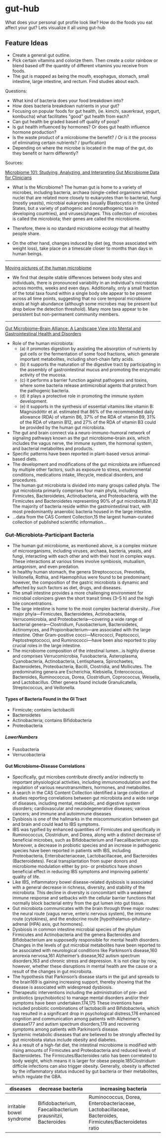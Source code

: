 # gut-hub
What does your personal gut profile look like? How do the foods you eat affect your gut? Lets visualize it all using gut-hub

## Feature Ideas
- Create a general gut outline. 
- Pick certain vitamins and colorize them. Then create a color rainbow or blend based off the quantity of different vitamins you receive from foods.
- The gut is mapped as being the mouth, esophagus, stomach, small intestine, large intestine, and rectum. Find studies about each. 

Questions: 

* What kind of bacteria does your food breakdown into?
* How does bacteria breakdown nutrients in your gut?
* Focusing on popular foods for gut health, (ie. kimchi, sauerkraut, yogurt, kombucha) what facilitates "good" gut health from each?
* Can gut health be graded based off quality of poop?
* Is gut health influenced by hormones? Or does gut health influence hormone production?
* Is the waste product of a microbiome the benefit? / Or is it the process of eliminating certain nutrients? / (purfication)
* Depending on where the microbe is located in the map of the gut, do they benefit or harm differently?

Sources: 

[Microbiome 101: Studying, Analyzing, and Interpreting Gut Microbiome Data for Clinicians](https://www.ncbi.nlm.nih.gov/pmc/articles/PMC6391518/)

* What Is the Microbiome?
The human gut is home to a variety of microbes, including bacteria, archaea (single-celled organisms without nuclei that are related more closely to eukaryotes than to bacteria), fungi (mostly yeasts), microbial eukaryotes (usually Blastocystis in the United States, but a variety of pathogenic and nonpathogenic taxa in developing countries), and viruses/phages. This collection of microbes is called the microbiota; their genes are called the microbiome.

* Therefore, there is no standard microbiome ecology that all healthy people share. 

* On the other hand, changes induced by diet (eg, those associated with weight loss), take place on a timescale closer to months than days in human beings.

---

[Moving pictures of the human microbiome](https://www.ncbi.nlm.nih.gov/pmc/articles/PMC3271711/)

* We find that despite stable differences between body sites and individuals, there is pronounced variability in an individual's microbiota across months, weeks and even days. Additionally, only a small fraction of the total taxa found within a single body site appear to be present across all time points, suggesting that no core temporal microbiome exists at high abundance (although some microbes may be present but drop below the detection threshold). Many more taxa appear to be persistent but non-permanent community members.

---

[Gut Microbiome–Brain Alliance: A Landscape View into Mental and Gastrointestinal Health and Disorders](https://www.ncbi.nlm.nih.gov/pmc/articles/PMC10197139/#ref28)

* Role of the human microbiota:
  - (a) it promotes digestion by assisting the absorption of nutrients by gut cells or the fermentation of some food fractions, which generate important metabolites, including short-chain fatty acids.
  - (b) it supports the maturation of the digestive tract by participating in the assembly of gastrointestinal mucus and promoting the enzymatic activity of the mucosa.
  - (c) it performs a barrier function against pathogens and toxins, where some bacteria release antimicrobial agents that protect from the pathogenic bacteria.
  - (d) it plays a protective role in promoting the immune system development.
  - (e) it supports in the synthesis of essential vitamins like vitamin B: Magnúsdóttir et al. estimated that 86% of the recommended daily allowance (RDA) of vitamin B6, 37% of the RDA of vitamin B9, 31% of the RDA of vitamin B12, and 27% of the RDA of vitamin B3 could be provided by the human gut microbiota.
*  The gut and brain connect via a neuro-immuno-humoral network of signaling pathways known as the gut microbiome–brain axis, which includes the vagus nerve, the immune system, the hormonal system, and bacterial metabolites and products.
* Specific patterns have been reported in plant-based versus animal-based diets.
* The development and modifications of the gut microbiota are influenced by multiple other factors, such as exposure to stress, environmental conditions, medications intake, lifecycle, medical disorders, and procedures.
* The human gut microbiota is divided into many groups called phyla. The gut microbiota primarily comprises four main phyla, including Firmicutes, Bacteroidetes, Actinobacteria, and Proteobacteria, with the Firmicutes and Bacteroidetes representing 90% of gut microbiota.81,82 The majority of bacteria reside within the gastrointestinal tract, with most predominantly anaerobic bacteria housed in the large intestine.
* ...data from the CAS Content Collection,15 the largest human-curated collection of published scientific information...
### Gut-Microbiota-Participant Bacteria
* The human gut microbiome, as mentioned above, is a complex mixture of microorganisms, including viruses, archaea, bacteria, yeasts, and fungi, interacting with each other and with their host in complex ways. These interactions at various times involve symbiosis, mutualism, antagonism, and even predation.
* In healthy human stomach, the genera Streptococcus, Prevotella, Veillonella, Rothia, and Haemophilus were found to be predominant; however, the composition of the gastric microbiota is dynamic and affected by such factors as diet, drugs, and diseases.
* The small intestine provides a more challenging environment for microbial colonizers given the short transit times (3–5 h) and the high bile concentrations.
* The large intestine is home to the most complex bacterial diversity...Five major phyla—Firmicutes, Bacteroidetes, Actinobacteria, Verrucomicrobia, and Proteobacteria—covering a wide range of bacterial genera—Clostridium, Fusobacterium, Bacteroidetes, Actinomyces, and Propionibacterium—are associated with the large intestine. Other Gram-positive cocci—Micrococci, Peptococci, Peptostreptococci, and Ruminococci—have been also reported to play crucial roles in the large intestine.
* The microbiome composition of the intestinal lumen...is highly diverse and comprises Verrucomicrobia, Fusobacteria, Asteroplasma, Cyanobacteria, Actinobacteria, Lentisphaera, Spirochaetes, Bacteroidetes, Proteobacteria, Bacilli, Clostridia, and Mollicutes. The predominating genera are Escherichia, Klebsiella, Enterococcus, Bacteroides, Ruminococcus, Dorea, Clostridium, Coprococcus, Weisella, and Lactobacillus. Other genera found include Granulicatella, Streptococcus, and Veillonella.
#### Types of Bacteria Found in the GI Tract
* Firmicute; contains lactobacilli
* Bacteroidetes
* Actinobacteria; contains Bifidobacteria
* Proteobacteria
##### LowerNumbers
* Fusobacteria
* Verrucobacteria
#### Gut Microbiome–Disease Correlations
* Specifically, gut microbes contribute directly and/or indirectly to important physiological activities, including immunomodulation and the regulation of various neurotransmitters, hormones, and metabolites.
* A search in the CAS Content Collection identified a large collection of studies reporting correlations between gut microbiota and a wide range of diseases, including mental, metabolic, and digestive system disorders; cardiovascular and neurodegenerative diseases; various cancers; and immune and autoimmune diseases
* Dysbiosis is one of the hallmarks in the miscommunication between gut and brain and could lead to IBS symptoms.
*  IBS was typified by enhanced quantities of Firmicutes and specifically in Ruminococcus, Clostridium, and Dorea, along with a distinct decrease of beneficial microbes, such as Bifidobacterium and Faecalibacterium spp. Moreover, a decrease in probiotic species and an increase in pathogenic species have been reported in patients with IBS, including Proteobacteria, Enterobacteriaceae, Lactobacillaceae, and Bacteroides (Bacteroidetes). Fecal transplantation from super donors and microbiome modulation either by pro- or prebiotics have shown beneficial effect in reducing IBS symptoms and improving patients’ quality of life.
*  Like IBS, inflammatory bowel disease-related dysbiosis is associated with a general decrease in richness, diversity, and stability of the microbiota. This decline in diversity is concomitant with a weakened immune response and setbacks with the cellular barrier functions that normally block bacterial entry from the gut lumen into gut tissue.
*  Gut microbiota communicates with the brain through three major routes: the neural route (vagus nerve, enteric nervous system), the immune route (cytokines), and the endocrine route [hypothalamus–pituitary–adrenal (HPA) axis, gut hormones].
*  Dysbiosis in common intestine microbial species of the phylum Firmicutes and Actinobacteria and the genera Bacteroides and Bifidobacterium are supposedly responsible for mental health disorders. Changes in the levels of gut microbial metabolites have been reported to be associated with neurological conditions like Parkinson’s disease,160 anorexia nervosa,161 Alzheimer’s disease,162 autism spectrum disorders,163 and chronic stress and depression. It is not clear by now, however, whether these disruptions in mental health are the cause or a result of the changes in gut microbiota.
*  The hypothesis that Parkinson’s disease starts in the gut and spreads to the brain169 is gaining increasing support, thereby showing that the disease is associated with widespread dysbiosis.
*  Therapeutic interventions including the administration of pre- and probiotics (psychobiotics) to manage mental disorders and/or their symptoms have been undertaken.174,175 These inventions have included probiotic combinations of lactobacilli and Bifidobacteria, which has resulted in a significant drop in psychological distress,176 enhanced cognition and communication among patients with Alzheimer’s disease177 and autism spectrum disorders,178 and recovering symptoms among patients with Parkinson’s disease.
* Systemic metabolic diseases that are believed to be strongly affected by gut microbiota status include obesity and diabetes.
* As a result of a high-fat diet, the intestinal microbiome is modified with rising amounts of Firmicutes and Proteobacteria and reduced levels of Bacteroidetes. The Firmicutes/Bacteroides ratio has been correlated to body weight, which means it is larger for obese people.185Clostridium difficile infections can also trigger obesity. Generally, obesity is affected by the inflammatory status induced by gut bacteria or their metabolites, which regulate the GBA.
 
 | diseases | decrease bacteria | increasing bacteria |
 |----------|-------------------|---------------------|
 | irritable bowel syndrome | Bifidobacterium, Faecalibacterium prausnitzii, Bacteroides | Ruminococcus, Dorea, Enterobacteriaceae, Lactobacillaceae, Bacteroides, Firmicutes/Bacteroidetes ratio |
